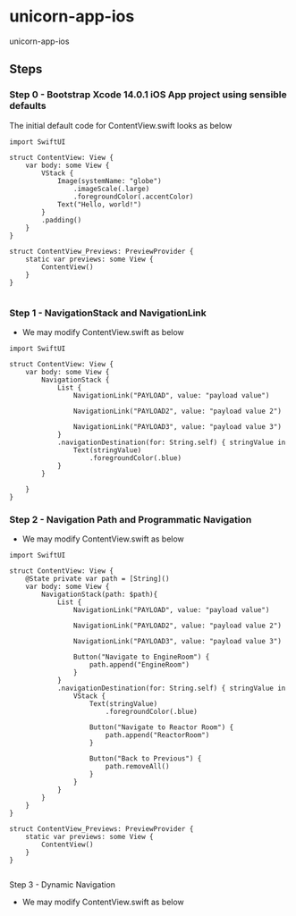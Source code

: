 # unicorn-app-ios
unicorn-app-ios


## Steps

### Step 0 - Bootstrap Xcode 14.0.1 iOS App project using sensible defaults 
  
The initial default code for ContentView.swift looks as below
```
import SwiftUI

struct ContentView: View {
    var body: some View {
        VStack {
            Image(systemName: "globe")
                .imageScale(.large)
                .foregroundColor(.accentColor)
            Text("Hello, world!")
        }
        .padding()
    }
}

struct ContentView_Previews: PreviewProvider {
    static var previews: some View {
        ContentView()
    }
}


```

### Step 1 - NavigationStack and NavigationLink
* We may modify ContentView.swift as below

```
import SwiftUI

struct ContentView: View {
    var body: some View {
        NavigationStack {
            List {
                NavigationLink("PAYLOAD", value: "payload value")
                
                NavigationLink("PAYLOAD2", value: "payload value 2")
                
                NavigationLink("PAYLOAD3", value: "payload value 3")
            }
            .navigationDestination(for: String.self) { stringValue in
                Text(stringValue)
                    .foregroundColor(.blue)
            }
        }

    }
}

```

### Step 2 -  Navigation Path and Programmatic Navigation
* We may modify ContentView.swift as below

```
import SwiftUI

struct ContentView: View {
    @State private var path = [String]()
    var body: some View {
        NavigationStack(path: $path){
            List {
                NavigationLink("PAYLOAD", value: "payload value")
                
                NavigationLink("PAYLOAD2", value: "payload value 2")
                
                NavigationLink("PAYLOAD3", value: "payload value 3")
                
                Button("Navigate to EngineRoom") {
                    path.append("EngineRoom")
                }
            }
            .navigationDestination(for: String.self) { stringValue in
                VStack {
                    Text(stringValue)
                        .foregroundColor(.blue)
                    
                    Button("Navigate to Reactor Room") {
                        path.append("ReactorRoom")
                    }
                    
                    Button("Back to Previous") {
                        path.removeAll()
                    }
                }
            }
        }
    }
}

struct ContentView_Previews: PreviewProvider {
    static var previews: some View {
        ContentView()
    }
}


```
Step 3 - Dynamic Navigation 
* We may modify ContentView.swift as below
